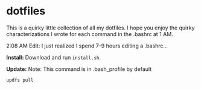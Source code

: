 # dotfiles
This is a quirky little collection of all my dotfiles.
I hope you enjoy the quirky characterizations I wrote for each command in the .bashrc at 1 AM.

2:08 AM Edit: I just realized I spend 7-9 hours editing a .bashrc...

**Install:**
Download and run ``install.sh``.

**Update:**
Note: This command is in .bash_profile by default
```sh 
updfs pull
```

